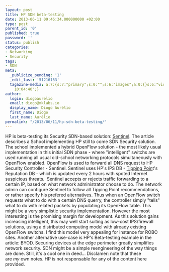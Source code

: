 ```yaml
---
layout: post
title: HP SDN beta-testing
date: 2013-06-11 09:46:34.000000000 +02:00
type: post
parent_id: '0'
published: true
password: ''
status: publish
categories:
- Networking
- Security
tags:
- SDN
meta:
  _publicize_pending: '1'
  _edit_last: '51216153'
  tagazine-media: a:7:{s:7:"primary";s:0:"";s:6:"images";a:0:{}s:6:"videos";a:0:{}s:11:"image_count";i:0;s:6:"author";s:8:"51216153";s:7:"blog_id";s:8:"53483832";s:9:"mod_stamp";s:19:"2013-06-11
    10:04:40";}
author:
  login: diogoaurelio
  email: diogo@mklabs.io
  display_name: Diogo Aurélio
  first_name: Diogo
  last_name: Aurélio
permalink: "/2013/06/11/hp-sdn-beta-testing/"
---
```

HP is beta-testing its Security SDN-based solution: <a href="http://www.zdnet.com/au/case-study-ballarat-grammar-uses-sdn-to-fight-malware-7000015942/">Sentinel</a>.
The article describes a School implementing HP still to come SDN Security solution. The school implemented a hybrid OpenFlow solution - the most likely usual implementation in this initial SDN phase - where "intelligent" switchs are used running all usual old-school networking protocols simultaneously with OpenFlow enabled. OpenFlow is used to forward all DNS request to HP Security Controller - Sentinel. Sentinel uses HP's IPS DB - <a href="http://www8.hp.com/us/en/software-solutions/software.html?compURI=1343617#.UbbtPfm1Euc">Tipping Poin</a>t's Reputation DB - which is updated every 2 hours with spoted Internet suspicious threats.  Sentinel accepts or rejects traffic forwarding to a certain IP, based on what network administrator choose to do. The network admin can configure Sentinel to follow all Tipping Point recommendations, or rather specify his prefered alternatives. Thus when an OpenFlow switch requests what to do with a certain DNS querry, the controller simply "tells" what to do with related packets by populating its OpenFlow table.
This might be a very simplistic security implementation. However the most interesting is the promising margin for development. As this solution gains increasing intelligent, this may well start suiting as low-cost IPS/firewall solutions, using a distributed computing model with already existing OpenFlow switchs. I find this model very appealing for instance for ROBO sites.
Another alternative use-case is HP's Beta-testing example in the article: BYOD. Securing devices at the edge perimeter greatly simplifies network security.
SDN might be a simple reengineering of the way things are done. Still, it's a cool one in deed...
Disclamer: note that these are <em>my</em> own notes. HP is not responsable for any of the content here provided.

